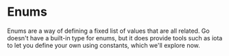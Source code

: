 # Enums

Enums are a way of defining a fixed list of values that are all related. Go doesn't have a built-in type for enums, but it does provide tools such as iota to let you define your own using constants, which we'll explore now.
